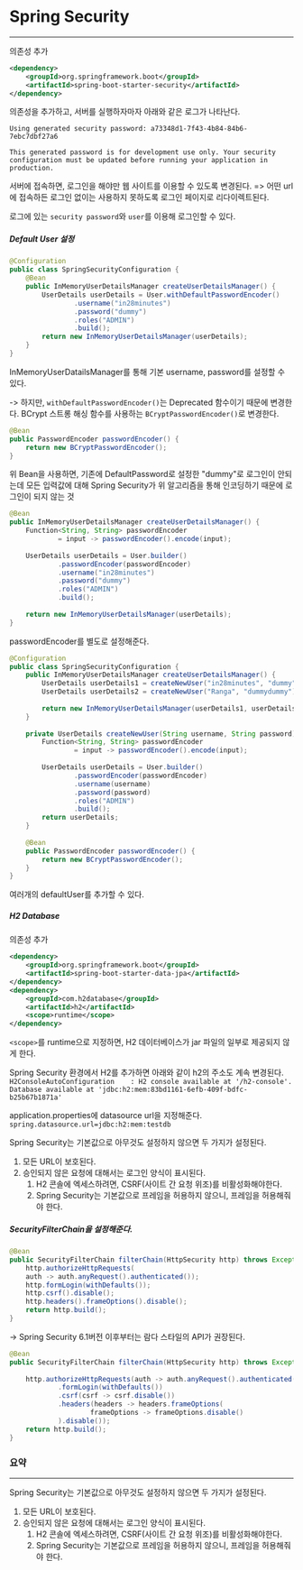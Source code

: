 # Spring Security
***
의존성 추가
``` xml
<dependency>  
    <groupId>org.springframework.boot</groupId>  
    <artifactId>spring-boot-starter-security</artifactId>  
</dependency>
```

의존성을 추가하고, 서버를 실행하자마자 아래와 같은 로그가 나타난다.
```
Using generated security password: a73348d1-7f43-4b84-84b6-7ebc7dbf27a6

This generated password is for development use only. Your security configuration must be updated before running your application in production.
```
서버에 접속하면, 로그인을 해야만 웹 사이트를 이용할 수 있도록 변경된다.
=> 어떤 url에 접속하든 로그인 없이는 사용하지 못하도록 로그인 페이지로 리다이렉트된다.

로그에 있는 `security password`와 `user`를 이용해 로그인할 수 있다.

##### Default User 설정
``` java
@Configuration  
public class SpringSecurityConfiguration {  
    @Bean  
    public InMemoryUserDetailsManager createUserDetailsManager() {  
        UserDetails userDetails = User.withDefaultPasswordEncoder()  
                .username("in28minutes")  
                .password("dummy")  
                .roles("ADMIN")  
                .build();
        return new InMemoryUserDetailsManager(userDetails);  
    }  
}
```
InMemoryUserDatailsManager를 통해 기본 username, password를 설정할 수 있다.

-> 하지만, `withDefaultPasswordEncoder()`는 Deprecated 함수이기 때문에 변경한다.
BCrypt 스트롱 해싱 함수를 사용하는 `BCryptPasswordEncoder()`로 변경한다.

``` java
@Bean  
public PasswordEncoder passwordEncoder() {  
    return new BCryptPasswordEncoder();  
}
```
위 Bean을 사용하면, 기존에 DefaultPassword로 설정한 "dummy"로 로그인이 안되는데
모든 입력값에 대해 Spring Security가 위 알고리즘을 통해 인코딩하기 때문에 로그인이 되지 않는 것

``` java
@Bean  
public InMemoryUserDetailsManager createUserDetailsManager() {  
    Function<String, String> passwordEncoder  
            = input -> passwordEncoder().encode(input);  
  
    UserDetails userDetails = User.builder()  
            .passwordEncoder(passwordEncoder)  
            .username("in28minutes")  
            .password("dummy")  
            .roles("ADMIN")  
            .build();  
  
    return new InMemoryUserDetailsManager(userDetails);  
}
```
passwordEncoder를 별도로 설정해준다.

``` java
@Configuration  
public class SpringSecurityConfiguration {  
    public InMemoryUserDetailsManager createUserDetailsManager() {  
        UserDetails userDetails1 = createNewUser("in28minutes", "dummy");  
        UserDetails userDetails2 = createNewUser("Ranga", "dummydummy");  
        
        return new InMemoryUserDetailsManager(userDetails1, userDetails2);  
    }  
  
    private UserDetails createNewUser(String username, String password) {  
        Function<String, String> passwordEncoder  
                = input -> passwordEncoder().encode(input);  
                 
        UserDetails userDetails = User.builder()  
                .passwordEncoder(passwordEncoder)  
                .username(username)  
                .password(password)  
                .roles("ADMIN")  
                .build();  
        return userDetails;  
    }  
  
    @Bean  
    public PasswordEncoder passwordEncoder() {  
        return new BCryptPasswordEncoder();  
    }  
}
```
여러개의 defaultUser를 추가할 수 있다.

##### H2 Database
의존성 추가
``` xml
<dependency>  
    <groupId>org.springframework.boot</groupId>  
    <artifactId>spring-boot-starter-data-jpa</artifactId>  
</dependency>  
<dependency>  
    <groupId>com.h2database</groupId>  
    <artifactId>h2</artifactId>  
    <scope>runtime</scope>  
</dependency>
```

`<scope>`를 runtime으로 지정하면, H2 데이터베이스가 jar 파일의 일부로 제공되지 않게 한다.

Spring Security 환경에서 H2를 추가하면 아래와 같이 h2의 주소도 계속 변경된다.
`H2ConsoleAutoConfiguration    : H2 console available at '/h2-console'. Database available at 'jdbc:h2:mem:83bd1161-6efb-409f-bdfc-b25b67b1871a'`

application.properties에 datasource url을 지정해준다.
`spring.datasource.url=jdbc:h2:mem:testdb`


Spring Security는 기본값으로 아무것도 설정하지 않으면 두 가지가 설정된다.
1. 모든 URL이 보호된다.
2. 승인되지 않은 요청에 대해서는 로그인 양식이 표시된다.
    1) H2 콘솔에 엑세스하려면, CSRF(사이트 간 요청 위조)를 비활성화해야한다.
    2) Spring Security는 기본값으로 프레임을 허용하지 않으니, 프레임을 허용해줘야 한다.

##### SecurityFilterChain을 설정해준다.
``` java
@Bean  
public SecurityFilterChain filterChain(HttpSecurity http) throws Exception {  
    http.authorizeHttpRequests(  
    auth -> auth.anyRequest().authenticated());  
    http.formLogin(withDefaults());  
    http.csrf().disable();  
    http.headers().frameOptions().disable();  
    return http.build();  
}
```
-> Spring Security 6.1버전 이후부터는 람다 스타일의 API가 권장된다.

``` java
@Bean  
public SecurityFilterChain filterChain(HttpSecurity http) throws Exception {  
  
    http.authorizeHttpRequests(auth -> auth.anyRequest().authenticated())  
            .formLogin(withDefaults())  
            .csrf(csrf -> csrf.disable())
            .headers(headers -> headers.frameOptions(  
                    frameOptions -> frameOptions.disable()
            ).disable());
	return http.build();
}
```


### 요약
***
Spring Security는 기본값으로 아무것도 설정하지 않으면 두 가지가 설정된다.
1. 모든 URL이 보호된다.
2. 승인되지 않은 요청에 대해서는 로그인 양식이 표시된다.
    1) H2 콘솔에 엑세스하려면, CSRF(사이트 간 요청 위조)를 비활성화해야한다.
    2) Spring Security는 기본값으로 프레임을 허용하지 않으니, 프레임을 허용해줘야 한다.